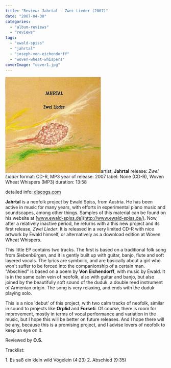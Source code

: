 ```yaml
---
title: "Review: Jahrtal - Zwei Lieder (2007)"
date: "2007-04-30"
categories: 
  - "album-reviews"
  - "reviews"
tags: 
  - "ewald-spiss"
  - "jahrtal"
  - "joseph-von-eichendorff"
  - "woven-wheat-whispers"
coverImage: "cover1.jpg"
---
```


[![](images/cover1.jpg "jahrtal_2l")](http://www.eveningoflight.nl/wordpress/wp-content/uploads/2010/07/cover1.jpg "jahrtal_2l")artist: **Jahrtal** release: _Zwei Lieder_ format: CD-R, MP3 year of release: 2007 label: None (CD-R), Woven Wheat Whispers (MP3) duration: 13:58

detailed info: [discogs.com](http://www.discogs.com/Jahrtal-Zwei-Lieder/release/943557)

**Jahrtal** is a neofolk project by Ewald Spiss, from Austria. He has been active in music for many years, with efforts in experimental piano music and soundscapes, among other things. Samples of this material can be found on his website at [www.ewald-spiss.de](http://www.ewald-spiss.de/). Now, after a relatively inactive period, he returns with a this new project and its first release, _Zwei Lieder_. It is released in a very limited CD-R with nice artwork by Ewald himself, or alternatively as a download edition at Woven Wheat Whispers.

This little EP contains two tracks. The first is based on a traditional folk song from Siebenbürgen, and it is gently built up with guitar, banjo, flute and soft layered vocals. The lyrics are symbolic, and are basically about a girl who won't suffer to be forced into the companionship of a certain man. "Abschied" is based on a poem by **Von Eichendorff**, with music by Ewald. It is in the same calm vein of neofolk, also with guitar and banjo, but also joined by the beautifully soft sound of the duduk, a double reed instrument of Armenian origin. The song is very relaxing, and ends with the duduk playing solo.

This is a nice 'debut' of this project, with two calm tracks of neofolk, similar in sound to projects like **Orplid** and **Forseti**. Of course, there is room for improvement, mostly in terms of vocal performance and variation in the music, but I hope this will be better on future releases. And I hope there will be any, because this is a promising project, and I advise lovers of neofolk to keep an eye on it.

Reviewed by **O.S.**

Tracklist:

1\. Es saß ein klein wild Vögelein (4:23) 2. Abschied (9:35)
